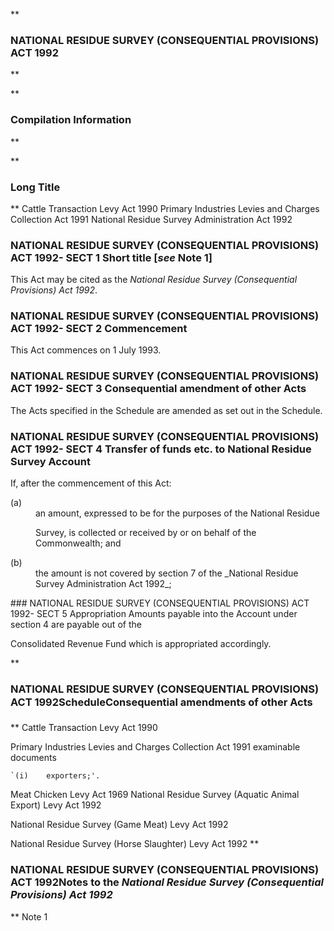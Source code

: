 **

###  NATIONAL RESIDUE SURVEY (CONSEQUENTIAL PROVISIONS) ACT 1992 
**


**

###  Compilation Information 
**





**

###  Long Title 
**
Cattle Transaction Levy Act 1990
Primary Industries Levies and Charges Collection Act 1991
National Residue Survey Administration Act 1992
###  NATIONAL RESIDUE SURVEY (CONSEQUENTIAL PROVISIONS) ACT 1992- SECT 1  Short title [_see_ Note 1] 
This Act may be cited as the _National Residue Survey (Consequential Provisions) Act 1992_.

 
###  NATIONAL RESIDUE SURVEY (CONSEQUENTIAL PROVISIONS) ACT 1992- SECT 2  Commencement 
This Act commences on 1 July 1993.

 
###  NATIONAL RESIDUE SURVEY (CONSEQUENTIAL PROVISIONS) ACT 1992- SECT 3  Consequential amendment of other Acts 
The Acts specified in the Schedule are amended as set out in the Schedule.

 
###  NATIONAL RESIDUE SURVEY (CONSEQUENTIAL PROVISIONS) ACT 1992- SECT 4  Transfer of funds etc. to National Residue Survey Account 
If, after the commencement of this Act:

 
<dl compact=""><dl compact="">

<dt>(a)</dt><dd>an amount, expressed to be for the purposes of the National Residue

Survey, is collected or received by or on behalf of the Commonwealth; and</dd>

<dt>(b)</dt><dd>the amount is not covered by section 7 of the _National Residue Survey Administration Act 1992_;

</dd>

</dl></dl>
###  NATIONAL RESIDUE SURVEY (CONSEQUENTIAL PROVISIONS) ACT 1992- SECT 5  Appropriation 
Amounts payable into the Account under section 4 are payable out of the

Consolidated Revenue Fund which is appropriated accordingly.

 
**

###  NATIONAL RESIDUE SURVEY (CONSEQUENTIAL PROVISIONS) ACT 1992Schedule&#151;Consequential amendments of other Acts 
**
Cattle Transaction Levy Act 1990

Primary Industries Levies and Charges Collection Act 1991
examinable documents

<dl compact=""><dl compact="">

	`(i)	exporters;'.

</dl></dl>


Meat Chicken Levy Act 1969
National Residue Survey (Aquatic Animal Export) Levy Act 1992

National Residue Survey (Game Meat) Levy Act 1992

National Residue Survey (Horse Slaughter) Levy Act 1992
**

###  NATIONAL RESIDUE SURVEY (CONSEQUENTIAL PROVISIONS) ACT 1992<centreit>Notes to the _National Residue Survey (Consequential Provisions) Act 1992_ </centreit>
**
Note 1




